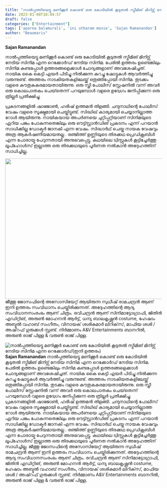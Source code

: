 ```yaml
---
title: "നാൽപ്പത്തിയെട്ടു മണിക്കൂർ കൊണ്ട് ഒരു കോടിയിൽ കൂടുതൽ സ്ട്രീമിങ് മിനിട്സ് നേടിയ സിനിമ എന്ന റെക്കോർഡ്‌(ഇനി ഉത്തരം)"
date: 2023-01-08T10:44:57
draft: false
categories: ["Entertainment"]
tags: ['aparna balamurali', 'ini utharam movie', 'Sajan Ramanandan']
author: "Beaumaris"
---
```


<strong>Sajan Ramanandan </strong>

നാൽപ്പത്തിയെട്ടു മണിക്കൂർ കൊണ്ട് ഒരു കോടിയിൽ കൂടുതൽ സ്ട്രീമിങ് മിനിട്സ് നേടിയ സിനിമ എന്ന റെക്കോർഡ്‌ നേടിയ സിനിമ. പേരിൽ ഉത്തരം ഉണ്ടെങ്കിലും സിനിമ കണ്ടപ്പോൾ ഉത്തരങ്ങളെക്കാൾ ചോദ്യങ്ങളാണ് അവശേഷിച്ചത്. നായിക കൈ കെട്ടി എയർ പിടിച്ചു നിൽക്കുന്ന കുറച്ചു ഷോട്ടുകൾ ആവർത്തിച്ചു വരുന്നുണ്ട്. അത്തരം നാടകീയതകളിലേയ്ക്ക് ഒതുങ്ങിപ്പോയി സിനിമ. തുടക്കം വളരെ <span class="Y2IQFc" lang="ml">കൗതുകകരമായതാ</span>യിരുന്നു. ഒരു സ്ത്രീ പോലീസ് സ്റ്റേഷനിൽ വന്ന് അവർ ഒരു കൊലപാതകം ചെയ്‌തെന്ന് പറയുമ്പോൾ വളരെ ഉദ്വേഗം ജനിപ്പിക്കുന്ന ഒരു ത്രില്ലർ പ്രതീക്ഷിച്ചു.

പ്രകടനങ്ങളിൽ ഷാജോൺ, ഹരീഷ് ഉത്തമൻ തിളങ്ങി. ചന്ദുനാഥിന്റെ പോലീസ് വേഷം വളരെ <span class="Y2IQFc" lang="ml">സൂക്ഷ്മമാ</span>യി ചെയ്തിട്ടുണ്ട്. സിദ്ധിഖ് കാര്യമായി ചെയ്യാനില്ലാത്ത റോൾ ആയിരുന്നു. നായികയായ അപർണയെ ചുറ്റിപ്പറ്റിയാണ് സിനിമയുടെ ഏറിയ പങ്കും പോകുന്നതെങ്കിലും ഒരു ഔട്ട്സ്റ്റാൻഡിങ് പ്രകടനം എന്ന് പറയാൻ സാധിക്കില്ല ഡോക്ടർ ജാനകി എന്ന വേഷം. സിദ്ധാർഥ് ചെയ്ത നായക വേഷവും അത്ര ആകർഷണീയമായതല്ല . രഞ്ജിത്ത് ഉണ്ണിയുടെ തിരക്കഥ പ്രെഡിക്റ്റബിൾ എന്ന പോരായ്മ പേറുന്നതായി അനുഭവപ്പെട്ടു. കഥയിലെ ട്വിസ്റ്റുകൾ കൂട്ടിച്ചേർത്തു ലൂപ്ഹോൾസ് ഇല്ലാത്ത ഒരു തിരക്കഥയുടെ പൂർണത നൽകാൻ അദ്ദേഹത്തിന് സാധിച്ചില്ല.

<img class="size-large wp-image-378126 aligncenter" src="https://cdn.boolokam.com/articles/2023/01/45-1024x576.webp" alt="" width="800" height="450" />ജീത്തു ജോസഫിന്റെ അസോസിയേറ്റ് ആയിരുന്ന സുധീഷ് രാമചന്ദ്രൻ ആണ് ഇനി ഉത്തരം സംവിധാനം ചെയ്തിരിക്കുന്നത്. അദ്ദേഹത്തിന്റെ ആദ്യ സംവിധാനസംരംഭം ആണ് ചിത്രം. രവിചന്ദ്രൻ ആണ് സിനിമാട്ടോഗ്രാഫി, ജിതിൻ എഡിറ്റിങ്, അരുൺ മോഹനൻ ആർട്ട്, ധന്യ ബാലകൃഷ്ണൻ costume, ഹേഷാം അബ്ദുൽ വഹാബ് സംഗീതം, വിനായക് ശശികുമാർ ലിറിക്‌സ്, മാഫിയ ശശി / അഷ്‌റഫ്‌ ഗുരുക്കൾ സ്റ്റണ്ട്. നിർമ്മാണം A&amp;V Entertainments ബാനറിൽ, അരുൺ രാജ് പിള്ള &amp; വരുൺ രാജ് പിള്ള.


![നാൽപ്പത്തിയെട്ടു മണിക്കൂർ കൊണ്ട് ഒരു കോടിയിൽ കൂടുതൽ സ്ട്രീമിങ് മിനിട്സ് നേടിയ സിനിമ എന്ന റെക്കോർഡ്‌(ഇനി ഉത്തരം)](https://cdn.boolokam.com/articles/2023/01/45-1024x576.webp)**Sajan Ramanandan** നാൽപ്പത്തിയെട്ടു മണിക്കൂർ കൊണ്ട് ഒരു കോടിയിൽ കൂടുതൽ സ്ട്രീമിങ് മിനിട്സ് നേടിയ സിനിമ എന്ന റെക്കോർഡ്‌ നേടിയ സിനിമ. പേരിൽ ഉത്തരം ഉണ്ടെങ്കിലും സിനിമ കണ്ടപ്പോൾ ഉത്തരങ്ങളെക്കാൾ ചോദ്യങ്ങളാണ് അവശേഷിച്ചത്. നായിക കൈ കെട്ടി എയർ പിടിച്ചു നിൽക്കുന്ന കുറച്ചു ഷോട്ടുകൾ ആവർത്തിച്ചു വരുന്നുണ്ട്. അത്തരം നാടകീയതകളിലേയ്ക്ക് ഒതുങ്ങിപ്പോയി സിനിമ. തുടക്കം വളരെ കൗതുകകരമായതായിരുന്നു. ഒരു സ്ത്രീ പോലീസ് സ്റ്റേഷനിൽ വന്ന് അവർ ഒരു കൊലപാതകം ചെയ്‌തെന്ന് പറയുമ്പോൾ വളരെ ഉദ്വേഗം ജനിപ്പിക്കുന്ന ഒരു ത്രില്ലർ പ്രതീക്ഷിച്ചു. പ്രകടനങ്ങളിൽ ഷാജോൺ, ഹരീഷ് ഉത്തമൻ തിളങ്ങി. ചന്ദുനാഥിന്റെ പോലീസ് വേഷം വളരെ സൂക്ഷ്മമായി ചെയ്തിട്ടുണ്ട്. സിദ്ധിഖ് കാര്യമായി ചെയ്യാനില്ലാത്ത റോൾ ആയിരുന്നു. നായികയായ അപർണയെ ചുറ്റിപ്പറ്റിയാണ് സിനിമയുടെ ഏറിയ പങ്കും പോകുന്നതെങ്കിലും ഒരു ഔട്ട്സ്റ്റാൻഡിങ് പ്രകടനം എന്ന് പറയാൻ സാധിക്കില്ല ഡോക്ടർ ജാനകി എന്ന വേഷം. സിദ്ധാർഥ് ചെയ്ത നായക വേഷവും അത്ര ആകർഷണീയമായതല്ല . രഞ്ജിത്ത് ഉണ്ണിയുടെ തിരക്കഥ പ്രെഡിക്റ്റബിൾ എന്ന പോരായ്മ പേറുന്നതായി അനുഭവപ്പെട്ടു. കഥയിലെ ട്വിസ്റ്റുകൾ കൂട്ടിച്ചേർത്തു ലൂപ്ഹോൾസ് ഇല്ലാത്ത ഒരു തിരക്കഥയുടെ പൂർണത നൽകാൻ അദ്ദേഹത്തിന് സാധിച്ചില്ല. ജീത്തു ജോസഫിന്റെ അസോസിയേറ്റ് ആയിരുന്ന സുധീഷ് രാമചന്ദ്രൻ ആണ് ഇനി ഉത്തരം സംവിധാനം ചെയ്തിരിക്കുന്നത്. അദ്ദേഹത്തിന്റെ ആദ്യ സംവിധാനസംരംഭം ആണ് ചിത്രം. രവിചന്ദ്രൻ ആണ് സിനിമാട്ടോഗ്രാഫി, ജിതിൻ എഡിറ്റിങ്, അരുൺ മോഹനൻ ആർട്ട്, ധന്യ ബാലകൃഷ്ണൻ costume, ഹേഷാം അബ്ദുൽ വഹാബ് സംഗീതം, വിനായക് ശശികുമാർ ലിറിക്‌സ്, മാഫിയ ശശി / അഷ്‌റഫ്‌ ഗുരുക്കൾ സ്റ്റണ്ട്. നിർമ്മാണം A&V Entertainments ബാനറിൽ, അരുൺ രാജ് പിള്ള & വരുൺ രാജ് പിള്ള.
